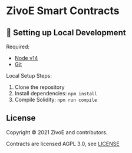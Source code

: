 # ZivoE Smart Contracts

## 🔧 Setting up Local Development

Required:

- [Node v14](https://nodejs.org/download/release/latest-v14.x/)  
- [Git](https://git-scm.com/downloads)

Local Setup Steps:

1. Clone the repository
1. Install dependencies: `npm install`
1. Compile Solidity: `npm run compile`

## License

Copyright © 2021 ZivoE and contributors.

Contracts are licensed AGPL 3.0, see [LICENSE](LICENSE)
